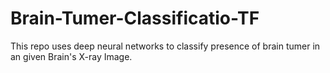 # Brain-Tumer-Classificatio-TF
 This repo uses deep neural networks to classify presence of brain tumer in an given Brain's X-ray Image.
